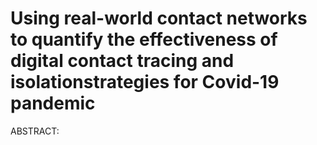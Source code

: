 # Using real-world contact networks to quantify the effectiveness of digital contact tracing and isolationstrategies for Covid-19 pandemic

ABSTRACT:
